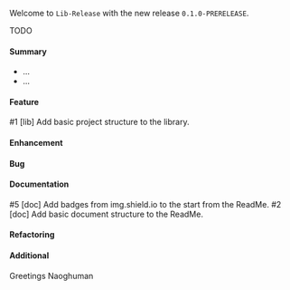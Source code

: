 Welcome to `Lib-Release` with the new release `0.1.0-PRERELEASE`.

TODO



#### Summary
* ...
* ...



#### Feature
#1 [lib] Add basic project structure to the library.



#### Enhancement



#### Bug



#### Documentation
#5 [doc] Add badges from img.shield.io to the start from the ReadMe.
#2 [doc] Add basic document structure to the ReadMe.



#### Refactoring



#### Additional



Greetings
Naoghuman



[//]: # (Issues which will be integrated in this release)



[//]: # (Links)
